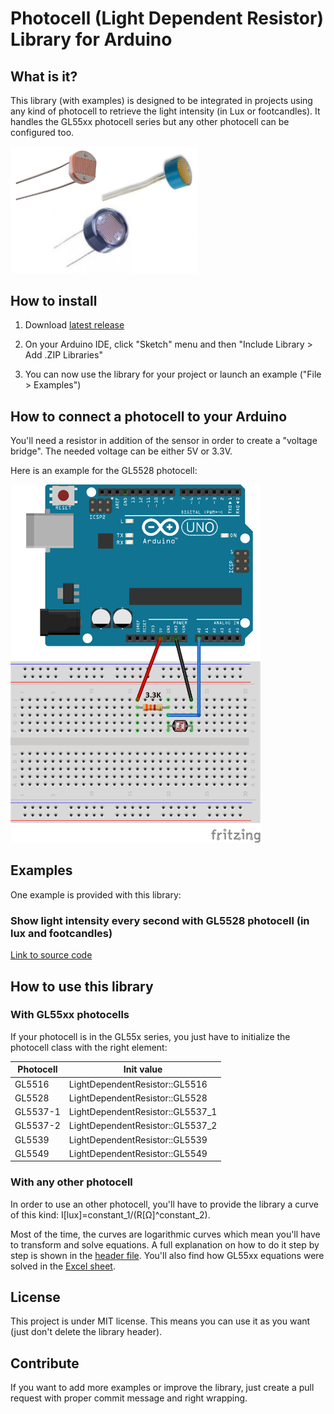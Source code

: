 # Photocell (Light Dependent Resistor) Library for Arduino

## What is it?

This library (with examples) is designed to be integrated in projects using any kind of photocell to retrieve the light intensity (in Lux or footcandles).
It handles the GL55xx photocell series but any other photocell can be configured too.

<img src="device.png" width="300">


## How to install

1) Download <a target="_blank" href="https://github.com/QuentinCG/Arduino-Light-Dependent-Resistor-Library/releases/download/1.0.0/LightDependentResistor_v1_0_0.zip">latest release</a>

2) On your Arduino IDE, click "Sketch" menu and then "Include Library > Add .ZIP Libraries"

3) You can now use the library for your project or launch an example ("File > Examples")


## How to connect a photocell to your Arduino

You'll need a resistor in addition of the sensor in order to create a "voltage bridge".
The needed voltage can be either 5V or 3.3V.

Here is an example for the GL5528 photocell:

<img src="schematics.png" width="400">


## Examples

One example is provided with this library:

### Show light intensity every second with GL5528 photocell (in lux and footcandles)
<a target="_blank" href="https://github.com/QuentinCG/Arduino-Light-Dependent-Resistor-Library/blob/master/LightDependentResistor/examples/GL5528BasicExample/GL5528BasicExample.ino">Link to source code</a>


## How to use this library

### With GL55xx photocells

If your photocell is in the GL55x series, you just have to initialize the photocell class with the right element:

Photocell  | Init value
-------- |  --------
GL5516   | LightDependentResistor::GL5516
GL5528   | LightDependentResistor::GL5528
GL5537-1 | LightDependentResistor::GL5537_1
GL5537-2 | LightDependentResistor::GL5537_2
GL5539   | LightDependentResistor::GL5539
GL5549   | LightDependentResistor::GL5549

### With any other photocell

In order to use an other photocell, you'll have to provide the library a curve of this kind: I[lux]=constant_1/(R[Ω]^constant_2).

Most of the time, the curves are logarithmic curves which mean you'll have to transform and solve equations.
A full explanation on how to do it step by step is shown in the <a href="https://github.com/QuentinCG/Arduino-Light-Dependent-Resistor-Library/blob/master/LightDependentResistor/LightDependentResistor.h">header file</a>.
You'll also find how GL55xx equations were solved in the <a href="https://github.com/QuentinCG/Arduino-Light-Dependent-Resistor-Library/blob/master/doc/GL55_calculation.xls">Excel sheet</a>.


## License

This project is under MIT license. This means you can use it as you want (just don't delete the library header).


## Contribute

If you want to add more examples or improve the library, just create a pull request with proper commit message and right wrapping.